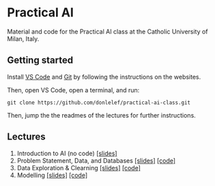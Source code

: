 # Practical AI
Material and code for the Practical AI class at the Catholic University of Milan, Italy.

## Getting started
Install [VS Code](https://code.visualstudio.com/) and [Git](https://git-scm.com/) by following the instructions on the websites.

Then, open VS Code, open a terminal, and run:
```shell
git clone https://github.com/donlelef/practical-ai-class.git
```

Then, jump the the readmes of the lectures for further instructions.

## Lectures
1. Introduction to AI (no code) [[slides]](theory/01%20-%20Introduction%20to%20AI.pdf)
2. Problem Statement, Data, and Databases [[slides]](theory/02%20-%20Data%20&%20Problem%20Statement.pdf) [[code]](practice/databases/README.md)
3. Data Exploration & Clearning [[slides]](theory/03%20-%20Data%20Exploration%20&%20Cleaning.pdf) [[code]](practice/data-exploration/README.md)
4. Modelling [[slides]](theory/04%20-%20Modelling.pdf) [[code]](practice/modelling/README.md)

